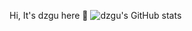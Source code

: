 
<!--
**DongZhouGu/DongZhouGu** is a ✨ _special_ ✨ repository because its `README.md` (this file) appears on your GitHub profile.

Here are some ideas to get you started:

- 🔭 I’m currently working on ...
- 🌱 I’m currently learning ...
- 👯 I’m looking to collaborate on ...
- 🤔 I’m looking for help with ...
- 💬 Ask me about ...
- 📫 How to reach me: ...
- 😄 Pronouns: ...
- ⚡ Fun fact: ...
-->
Hi, It's dzgu here 👋
![dzgu's GitHub stats](https://github-readme-stats.vercel.app/api?username=DongZhouGu&hide=contribs,prs&show_icons=true&theme=vue)
